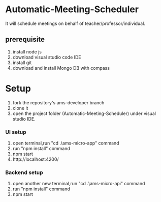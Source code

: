 # Automatic-Meeting-Scheduler
It will schedule meetings on behalf of teacher/professor/individual.


## prerequisite
1) install node js
2) download visual studio code IDE
3) install git
4) download and install Mongo DB with compass


# Setup

1) fork the repository's ams-developer branch
2) clone it
3) open the project folder (Automatic-Meeting-Scheduler) under visual studio IDE.

### UI setup 

1) open terminal,run "cd .\ams-micro-app\" command
2) run "npm install" command
3) npm start
4) http://localhost:4200/

### Backend setup

1) open another new terminal,run "cd .\ams-micro-api\" command
2) run "npm install" command
3) npm start






